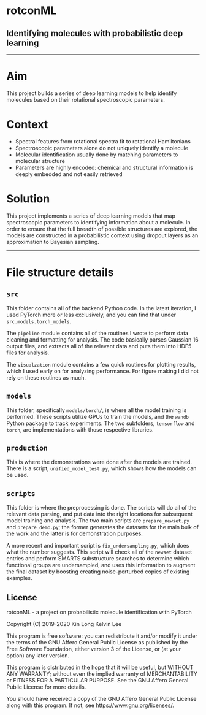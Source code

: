 # rotconML

## Identifying molecules with probabilistic deep learning

---

# Aim

This project builds a series of deep learning models to help identify molecules
based on their rotational spectroscopic parameters.

# Context

- Spectral features from rotational spectra fit to rotational Hamiltonians
- Spectroscopic parameters alone do not uniquely identify a molecule
- Molecular identification usually done by matching parameters to molecular structure
- Parameters are highly encoded: chemical and structural information is deeply embedded and not easily retrieved

# Solution

This project implements a series of deep learning models that map spectroscopic
parameters to identifying information about a molecule. In order to ensure that
the full breadth of possible structures are explored, the models are constructed
in a probabilistic context using dropout layers as an approximation to Bayesian
sampling.

---

# File structure details

## `src`

This folder contains all of the backend Python code. In the latest iteration, I
used PyTorch more or less exclusively, and you can find that under
`src.models.torch_models`.

The `pipeline` module contains all of the routines I wrote to perform data
cleaning and formatting for analysis. The code basically parses Gaussian 16
output files, and extracts all of the relevant data and puts them into HDF5
files for analysis.

The `visualzation` module contains a few quick routines for plotting results,
which I used early on for analyzing performance. For figure making I did not
rely on these routines as much.

## `models`

This folder, specifically `models/torch/`, is where all the model training is
performed. These scripts utilize GPUs to train the models, and the `wandb`
Python package to track experiments. The two subfolders, `tensorflow` and
`torch`, are implementations with those respective libraries.

## `production`

This is where  the demonstrations were done after the models are trained. There
is a script, `unified_model_test.py`, which shows how the models can be used.

## `scripts`

This folder is where the preprocessing is done. The scripts will do all of the
relevant data parsing, and put data into the right locations for subsequent
model training and analysis. The two main scripts are `prepare_newset.py` and
`prepare_demo.py`; the former generates the datasets for the main bulk of the
work and the latter is for demonstration purposes.

A more recent and important script is `fix_undersampling.py`, which does what
the number suggests. This script will check all of the `newset` dataset entries
and perform SMARTS substructure searches to determine which functional groups
are undersampled, and uses this information to augment the final dataset by
boosting creating noise-perturbed copies of existing examples.

## License

rotconML - a project on probabilistic molecule identification with PyTorch 

Copyright (C) 2019-2020 Kin Long Kelvin Lee

This program is free software: you can redistribute it and/or modify
it under the terms of the GNU Affero General Public License as
published by the Free Software Foundation, either version 3 of the
License, or (at your option) any later version.

This program is distributed in the hope that it will be useful,
but WITHOUT ANY WARRANTY; without even the implied warranty of
MERCHANTABILITY or FITNESS FOR A PARTICULAR PURPOSE.  See the
GNU Affero General Public License for more details.

You should have received a copy of the GNU Affero General Public License
along with this program.  If not, see <https://www.gnu.org/licenses/>.
